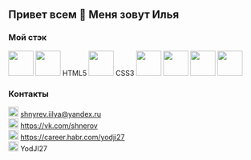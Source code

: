 ## Привет всем 👋 Меня зовут Илья

### Мой стэк
<img width="50" height="50" src="https://simpleicons.org/icons/visualstudiocode.svg">  
<img width="50" height="50" src="https://simpleicons.org/icons/html5.svg"> HTML5   
<img width="50" height="50" src="https://simpleicons.org/icons/css3.svg"> CSS3  
<img width="50" height="50" src="https://simpleicons.org/icons/javascript.svg">  
<img width="50" height="50" src="https://simpleicons.org/icons/react.svg">  
<img width="50" height="50" src="https://simpleicons.org/icons/node-dot-js.svg">  
<img width="50" height="50" src="https://simpleicons.org/icons/git.svg">


### Контакты
<img src="https://www.pngrepo.com/png/285/170/email.png" width="20" height="20">  shnyrev.iilya@yandex.ru   
<img src="https://simpleicons.org/icons/vk.svg" width="20" height="20">  https://vk.com/shnerov  
<img src="https://simpleicons.org/icons/habr.svg" width="20" height="20">  https://career.habr.com/yodji27  
<img src="https://simpleicons.org/icons/telegram.svg" width="20" height="20">  YodJI27  
